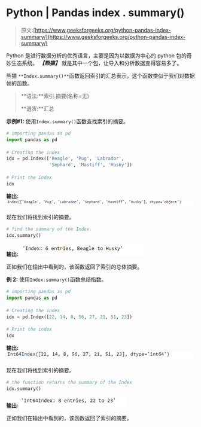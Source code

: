 # Python | Pandas index . summary()

> 原文:[https://www.geeksforgeeks.org/python-pandas-index-summary/](https://www.geeksforgeeks.org/python-pandas-index-summary/)

Python 是进行数据分析的优秀语言，主要是因为以数据为中心的 python 包的奇妙生态系统。 ***【熊猫】*** 就是其中一个包，让导入和分析数据变得容易多了。

熊猫 `**Index.summary()**`函数返回索引的汇总表示。这个函数类似于我们对数据帧的函数。

> **语法:**索引.摘要(名称=无)
> 
> **退货:**汇总

**示例#1:** 使用`Index.summary()`函数查找索引的摘要。

```py
# importing pandas as pd
import pandas as pd

# Creating the index 
idx = pd.Index(['Beagle', 'Pug', 'Labrador',
                'Sephard', 'Mastiff', 'Husky'])

# Print the index
idx
```

**输出:**
![](img/19a85b26b3692341307d7ea7f2d75112.png)

现在我们将找到索引的摘要。

```py
# find the summary of the Index.
idx.summary()
```

**输出:**
![](img/a1ab9b06f43d5a494305c1aa61ab0c1c.png)

正如我们在输出中看到的，该函数返回了索引的总体摘要。

**例 2:** 使用`Index.summary()`函数总结指数。

```py
# importing pandas as pd
import pandas as pd

# Creating the index 
idx = pd.Index([22, 14, 8, 56, 27, 21, 51, 23])

# Print the index
idx
```

**输出:**
![](img/8935c27fda6e7f5ab189dace7a6ebfeb.png)

现在我们将找到索引的摘要。

```py
# the function returns the summary of the Index
idx.summary()
```

**输出:**
![](img/f01cb0c79ce0fc55d8d90866d6f841ee.png)

正如我们在输出中看到的，该函数返回了索引的摘要。